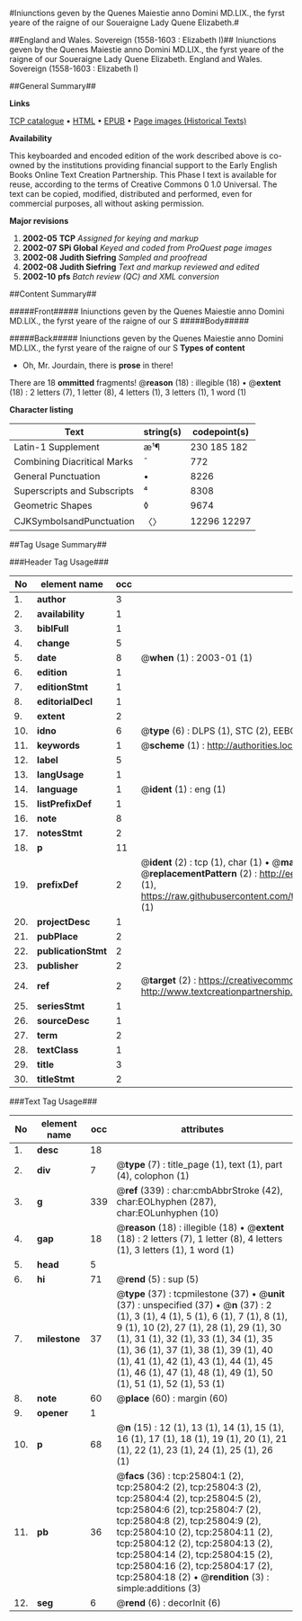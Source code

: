 #Iniunctions geven by the Quenes Maiestie anno Domini MD.LIX., the fyrst yeare of the raigne of our Soueraigne Lady Quene Elizabeth.#

##England and Wales. Sovereign (1558-1603 : Elizabeth I)##
Iniunctions geven by the Quenes Maiestie anno Domini MD.LIX., the fyrst yeare of the raigne of our Soueraigne Lady Quene Elizabeth.
England and Wales. Sovereign (1558-1603 : Elizabeth I)

##General Summary##

**Links**

[TCP catalogue](http://www.ota.ox.ac.uk/tcp/)  • 
[HTML](http://tei.it.ox.ac.uk/tcp/Texts-HTML/free/A00/A00102.html)  • 
[EPUB](http://tei.it.ox.ac.uk/tcp/Texts-EPUB/free/A00/A00102.epub) • 
[Page images (Historical Texts)](https://data.historicaltexts.jisc.ac.uk/view?pubId=eebo-22841048e&pageId=eebo-22841048e-25804-1)

**Availability**

This keyboarded and encoded edition of the
	       work described above is co-owned by the institutions
	       providing financial support to the Early English Books
	       Online Text Creation Partnership. This Phase I text is
	       available for reuse, according to the terms of Creative
	       Commons 0 1.0 Universal. The text can be copied,
	       modified, distributed and performed, even for
	       commercial purposes, all without asking permission.

**Major revisions**

1. __2002-05__ __TCP__ *Assigned for keying and markup*
1. __2002-07__ __SPi Global__ *Keyed and coded from ProQuest page images*
1. __2002-08__ __Judith Siefring__ *Sampled and proofread*
1. __2002-08__ __Judith Siefring__ *Text and markup reviewed and edited*
1. __2002-10__ __pfs__ *Batch review (QC) and XML conversion*

##Content Summary##

#####Front#####
Iniunctions geven by the Quenes Maiestie anno Domini MD.LIX., the fyrst yeare of the raigne of our S
#####Body#####

#####Back#####
Iniunctions geven by the Quenes Maiestie anno Domini MD.LIX., the fyrst yeare of the raigne of our S
**Types of content**

  * Oh, Mr. Jourdain, there is **prose** in there!

There are 18 **ommitted** fragments! 
 @__reason__ (18) : illegible (18)  •  @__extent__ (18) : 2 letters (7), 1 letter (8), 4 letters (1), 3 letters (1), 1 word (1)

**Character listing**


|Text|string(s)|codepoint(s)|
|---|---|---|
|Latin-1 Supplement|æ¹¶|230 185 182|
|Combining             Diacritical Marks|̄|772|
|General Punctuation|•|8226|
|Superscripts             and Subscripts|⁴|8308|
|Geometric Shapes|◊|9674|
|CJKSymbolsandPunctuation|〈〉|12296 12297|

##Tag Usage Summary##

###Header Tag Usage###

|No|element name|occ|attributes|
|---|---|---|---|
|1.|__author__|3||
|2.|__availability__|1||
|3.|__biblFull__|1||
|4.|__change__|5||
|5.|__date__|8| @__when__ (1) : 2003-01 (1)|
|6.|__edition__|1||
|7.|__editionStmt__|1||
|8.|__editorialDecl__|1||
|9.|__extent__|2||
|10.|__idno__|6| @__type__ (6) : DLPS (1), STC (2), EEBO-CITATION (1), OCLC (1), VID (1)|
|11.|__keywords__|1| @__scheme__ (1) : http://authorities.loc.gov/ (1)|
|12.|__label__|5||
|13.|__langUsage__|1||
|14.|__language__|1| @__ident__ (1) : eng (1)|
|15.|__listPrefixDef__|1||
|16.|__note__|8||
|17.|__notesStmt__|2||
|18.|__p__|11||
|19.|__prefixDef__|2| @__ident__ (2) : tcp (1), char (1)  •  @__matchPattern__ (2) : ([0-9\-]+):([0-9IVX]+) (1), (.+) (1)  •  @__replacementPattern__ (2) : http://eebo.chadwyck.com/downloadtiff?vid=$1&page=$2 (1), https://raw.githubusercontent.com/textcreationpartnership/Texts/master/tcpchars.xml#$1 (1)|
|20.|__projectDesc__|1||
|21.|__pubPlace__|2||
|22.|__publicationStmt__|2||
|23.|__publisher__|2||
|24.|__ref__|2| @__target__ (2) : https://creativecommons.org/publicdomain/zero/1.0/ (1), http://www.textcreationpartnership.org/docs/. (1)|
|25.|__seriesStmt__|1||
|26.|__sourceDesc__|1||
|27.|__term__|2||
|28.|__textClass__|1||
|29.|__title__|3||
|30.|__titleStmt__|2||


###Text Tag Usage###

|No|element name|occ|attributes|
|---|---|---|---|
|1.|__desc__|18||
|2.|__div__|7| @__type__ (7) : title_page (1), text (1), part (4), colophon (1)|
|3.|__g__|339| @__ref__ (339) : char:cmbAbbrStroke (42), char:EOLhyphen (287), char:EOLunhyphen (10)|
|4.|__gap__|18| @__reason__ (18) : illegible (18)  •  @__extent__ (18) : 2 letters (7), 1 letter (8), 4 letters (1), 3 letters (1), 1 word (1)|
|5.|__head__|5||
|6.|__hi__|71| @__rend__ (5) : sup (5)|
|7.|__milestone__|37| @__type__ (37) : tcpmilestone (37)  •  @__unit__ (37) : unspecified (37)  •  @__n__ (37) : 2 (1), 3 (1), 4 (1), 5 (1), 6 (1), 7 (1), 8 (1), 9 (1), 10 (2), 27 (1), 28 (1), 29 (1), 30 (1), 31 (1), 32 (1), 33 (1), 34 (1), 35 (1), 36 (1), 37 (1), 38 (1), 39 (1), 40 (1), 41 (1), 42 (1), 43 (1), 44 (1), 45 (1), 46 (1), 47 (1), 48 (1), 49 (1), 50 (1), 51 (1), 52 (1), 53 (1)|
|8.|__note__|60| @__place__ (60) : margin (60)|
|9.|__opener__|1||
|10.|__p__|68| @__n__ (15) : 12 (1), 13 (1), 14 (1), 15 (1), 16 (1), 17 (1), 18 (1), 19 (1), 20 (1), 21 (1), 22 (1), 23 (1), 24 (1), 25 (1), 26 (1)|
|11.|__pb__|36| @__facs__ (36) : tcp:25804:1 (2), tcp:25804:2 (2), tcp:25804:3 (2), tcp:25804:4 (2), tcp:25804:5 (2), tcp:25804:6 (2), tcp:25804:7 (2), tcp:25804:8 (2), tcp:25804:9 (2), tcp:25804:10 (2), tcp:25804:11 (2), tcp:25804:12 (2), tcp:25804:13 (2), tcp:25804:14 (2), tcp:25804:15 (2), tcp:25804:16 (2), tcp:25804:17 (2), tcp:25804:18 (2)  •  @__rendition__ (3) : simple:additions (3)|
|12.|__seg__|6| @__rend__ (6) : decorInit (6)|
